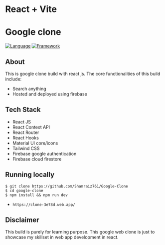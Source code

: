 # React + Vite

# Google clone

[![Language](https://img.shields.io/badge/Language-Javascript-blue.svg?style=flat)](https://www.javascript.com/)
[![Framework](https://img.shields.io/badge/Framework-Reactjs-brightgreen.svg?style=flat)](https://reactjs.org/)


## About

This is google clone build with react js. The core functionalities of this build include:


- Search anything
- Hosted and deployed using firebase


## Tech Stack

- React JS
- React Context API
- React Router
- React Hooks
- Material UI core/icons
- Tailwind CSS
- Firebase google authentication
- Firebase cloud firestore




## Running locally

`$ git clone https://github.com/Shamraiz761/Google-Clone` <br/>
`$ cd google-clone` <br/>
`$ npm install && npm run dev` <br/>
- `https://clone-3e78d.web.app/`

## Disclaimer

This build is purely for learning purpose. This google web clone is just to showcase my skillset in web app development in react.
